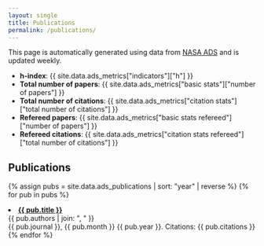 ```yaml
---
layout: single
title: Publications
permalink: /publications/
---
```


This page is automatically generated using data from [NASA ADS](https://ui.adsabs.harvard.edu) and is updated weekly.

- **h-index**: {{ site.data.ads_metrics["indicators"]["h"] }}
- **Total number of papers**: {{ site.data.ads_metrics["basic stats"]["number of papers"] }}
- **Total number of citations**: {{ site.data.ads_metrics["citation stats"]["total number of citations"] }}
- **Refereed papers**: {{ site.data.ads_metrics["basic stats refereed"]["number of papers"] }}
- **Refereed citations**: {{ site.data.ads_metrics["citation stats refereed"]["total number of citations"] }}


## Publications

{% assign pubs = site.data.ads_publications | sort: "year" | reverse %}
{% for pub in pubs %}
  <li>
    <strong><a href="{{ pub.url }}" target="_blank" rel="noopener">{{ pub.title }}</a></strong><br>
    <span class="authors">{{ pub.authors | join: ", " }}</span><br>
    <span class="journal">{{ pub.journal }}</span>,
    <span class="date">{{ pub.month }} {{ pub.year }}</span>.
    <span class="citations">Citations: {{ pub.citations }}</span>
  </li>
{% endfor %}
</ul>

<style>
.publication-list {
  list-style-type: disc;
  padding-left: 1.5em;
}
.publication-list li {
  margin-bottom: 1.2em;
  line-height: 1.5em;
}
.publication-list a {
  text-decoration: none;
  color: #0645ad;
}
.publication-list a:hover {
  text-decoration: underline;
}
</style>
